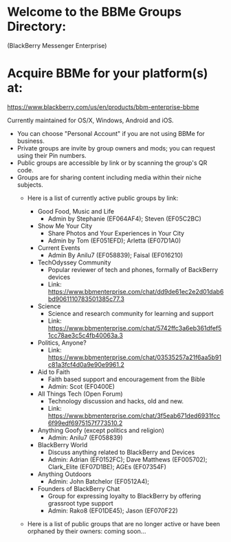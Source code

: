 # Welcome to the BBMe Groups Directory:
(BlackBerry Messenger Enterprise)

# Acquire BBMe for your platform(s) at:
https://www.blackberry.com/us/en/products/bbm-enterprise-bbme

Currently maintained for OS/X, Windows, Android and iOS.
* You can choose "Personal Account" if you are not using BBMe for business.
* Private groups are invite by group owners and mods; you can request using their Pin numbers.
* Public groups are accessible by link or by scanning the group's QR code.
* Groups are for sharing content including media within their niche subjects.
  - Here is a list of currently active public groups by link:
    - Good Food, Music and Life
      - Admin by Stephanie (EF064AF4); Steven (EF05C2BC)
    - Show Me Your City
      - Share Photos and Your Experiences in Your City
      - Admin by Tom (EF051EFD); Arletta (EF07D1A0) 
     - Current Events
       - Admin By Anilu7 (EF058839); Faisal (EF016210)
     - TechOdyssey Community
       - Popular reviewer of tech and phones, formally of BackBerry devices
       - Link: https://www.bbmenterprise.com/chat/dd9de61ec2e2d01dab6bd9061110783501385c77.3
     - Science
       - Science and research community for learning and support
       - Link: https://www.bbmenterprise.com/chat/5742ffc3a6eb361dfef51cc78ae3c5c4fb40063a.3
     - Politics, Anyone?
       - Link: https://www.bbmenterprise.com/chat/03535257a21f6aa5b91c81a3fcf4d0a9e90e9961.2
     - Aid to Faith
       - Faith based support and encouragement from the Bible
       - Admin: Scot (EF0400E)
     - All Things Tech (Open Forum)
       - Technology discussion and hacks, old and new.
       - Link: https://www.bbmenterprise.com/chat/3f5eab671ded6931fcc6f99edf6975157f773510.2
     - Anything Goofy (except politics and religion)
       - Admin: Anilu7 (EF058839)
     - BlackBerry World
       - Discuss anything related to BlackBerry and Devices
       - Admin: Adrian (EF0152FC); Dave Matthews (EF005702); Clark_Elite (EF07D1BE); AGEs (EF07354F)
     - Anything Outdoors
       - Admin: John Batchelor (EF0512A4); 
     - Founders of BlackBerry Chat
       - Group for expressing loyalty to BlackBerry by offering grassroot type support
       - Admin: Rako8 (EF01DE45); Jason (EF070F22)
       
  - Here is a list of public groups that are no longer active or have been orphaned by their owners:
  coming soon...
